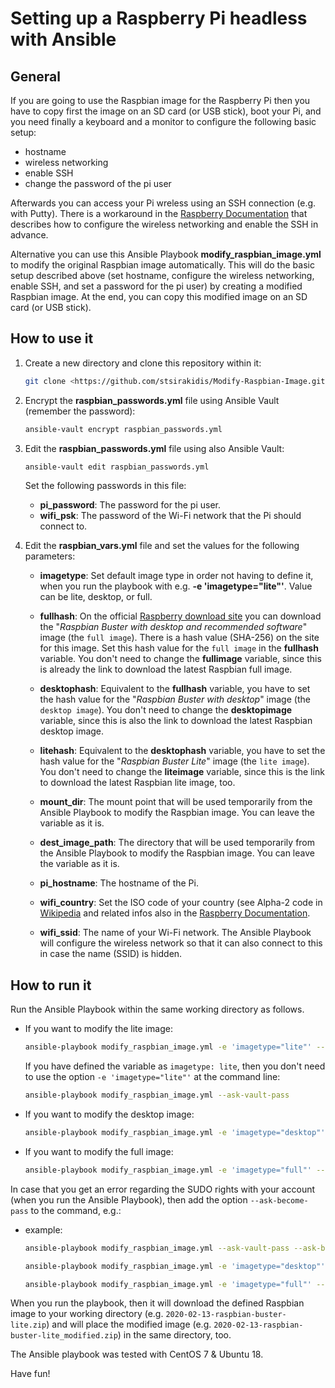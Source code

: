 # Setting up a Raspberry Pi headless with Ansible

## General

If you are going to use the Raspbian image for the Raspberry Pi then you have to copy first the image on an SD card (or USB stick), boot your Pi, and you need finally a keyboard and a monitor to configure the following basic setup:

- hostname
- wireless networking
- enable SSH
- change the password of the pi user

Afterwards you can access your Pi wreless using an SSH connection (e.g. with Putty). There is a workaround in the [Raspberry Documentation](https://www.raspberrypi.org/documentation/configuration/wireless/headless.md) that describes how to configure the wireless networking and enable the SSH in advance.

Alternative you can use this Ansible Playbook **modify_raspbian_image.yml** to modify the original Raspbian image automatically. This will do the basic setup described above (set hostname, configure the wireless networking, enable SSH, and set a password for the pi user) by creating a modified Raspbian image. At the end, you can copy this modified image on an SD card (or USB stick).

## How to use it

1. Create a new directory and clone this repository within it:

   ```bash
   git clone <https://github.com/stsirakidis/Modify-Raspbian-Image.git>
   ```

2. Encrypt the **raspbian_passwords.yml** file using Ansible Vault (remember the password):

   ```bash
   ansible-vault encrypt raspbian_passwords.yml
   ```

3. Edit the **raspbian_passwords.yml** file using also Ansible Vault:

   ```bash
   ansible-vault edit raspbian_passwords.yml
   ```

   Set the following passwords in this file:

   - **pi_password**: The password for the pi user.
   - **wifi_psk**: The password of the Wi-Fi network that the Pi should connect to.

4. Edit the **raspbian_vars.yml** file and set the values for the following parameters:

   - **imagetype**: Set default image type in order not having to define it, when you run the playbook with e.g. **-e 'imagetype="lite"'**. Value can be lite, desktop, or full.

   - **fullhash**: On the official [Raspberry download site](https://www.raspberrypi.org/downloads/raspbian/) you can download the "*Raspbian Buster with desktop and recommended software*" image (the `full image`). There is a hash value (SHA-256) on the site for this image. Set this hash value for the `full image` in the **fullhash** variable. You don't need to change the **fullimage** variable, since this is already the link to download the latest Raspbian full image.

   - **desktophash**: Equivalent to the **fullhash** variable, you have to set the hash value for the "*Raspbian Buster with desktop*" image (the `desktop image`). You don't need to change the **desktopimage** variable, since this is also the link to download the latest Raspbian desktop image.

   - **litehash**: Equivalent to the **desktophash** variable, you have to set the hash value for the "*Raspbian Buster Lite*" image (the `lite image`). You don't need to change the **liteimage** variable, since this is the link to download the latest Raspbian lite image, too.

   - **mount_dir**: The mount point that will be used temporarily from the Ansible Playbook to modify the Raspbian image. You can leave the variable as it is.

   - **dest_image_path**: The directory that will be used temporarily from the Ansible Playbook to modify the Raspbian image. You can leave the variable as it is.

   - **pi_hostname**: The hostname of the Pi.

   - **wifi_country**: Set the ISO code of your country (see Alpha-2 code in [Wikipedia](https://en.wikipedia.org/wiki/ISO_3166-1) and related infos also in the [Raspberry Documentation](https://www.raspberrypi.org/documentation/configuration/wireless/wireless-cli.md).

   - **wifi_ssid**: The name of your Wi-Fi network. The Ansible Playbook will configure the wireless network so that it can also connect to this in case the name (SSID) is hidden.

## How to run it

Run the Ansible Playbook within the same working directory as follows.

- If you want to modify the lite image:

   ```bash
   ansible-playbook modify_raspbian_image.yml -e 'imagetype="lite"' --ask-vault-pass
   ```

   If you have defined the variable as `imagetype: lite`, then you don't need to use the option `-e 'imagetype="lite"'` at the command line:

   ```bash
   ansible-playbook modify_raspbian_image.yml --ask-vault-pass
   ```

- If you want to modify the desktop image:

   ```bash
   ansible-playbook modify_raspbian_image.yml -e 'imagetype="desktop"' --ask-vault-pass
   ```

- If you want to modify the full image:

   ```bash
   ansible-playbook modify_raspbian_image.yml -e 'imagetype="full"' --ask-vault-pass
   ```

In case that you get an error regarding the SUDO rights with your account (when you run the Ansible Playbook), then add the option `--ask-become-pass` to the command, e.g.:

- example:

   ```bash
   ansible-playbook modify_raspbian_image.yml --ask-vault-pass --ask-become-pass

   ansible-playbook modify_raspbian_image.yml -e 'imagetype="desktop"' --ask-vault-pass --ask-become-pass

   ansible-playbook modify_raspbian_image.yml -e 'imagetype="full"' --ask-vault-pass --ask-become-pass
   ```

When you run the playbook, then it will download the defined Raspbian image to your working directory (e.g. `2020-02-13-raspbian-buster-lite.zip`) and will place the modified image (e.g. `2020-02-13-raspbian-buster-lite_modified.zip`) in the same directory, too.

The Ansible playbook was tested with CentOS 7 & Ubuntu 18.

Have fun!
